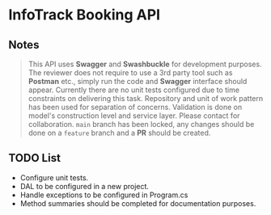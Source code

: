# InfoTrack Booking API 

## Notes

> This API uses **Swagger** and **Swashbuckle** for development purposes. 
> The reviewer does not require to use a 3rd party tool such as **Postman** etc., simply run the code and **Swagger** interface should appear. 
> Currently there are no unit tests configured due to time constraints on delivering this task. 
> Repository and unit of work pattern has been used for separation of concerns. 
> Validation is done on model's construction level and service layer.
> Please contact for collaboration. `main` branch has been locked, any changes should be done on a `feature` branch and a **PR** should be created.

## TODO List

* Configure unit tests. 
* DAL to be configured in a new project. 
* Handle exceptions to be configured in Program.cs
* Method summaries should be completed for documentation purposes. 
